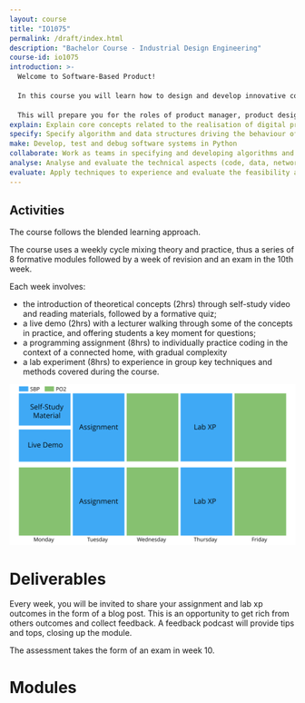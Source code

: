 ```yaml
---
layout: course
title: "IO1075"
permalink: /draft/index.html
description: "Bachelor Course - Industrial Design Engineering"
course-id: io1075
introduction: >-
  Welcome to Software-Based Product!
  
  In this course you will learn how to design and develop innovative connected products such as the [GoodNight Lamp](http://goodnightlamp.com/). You will learn about digital business models and value proposition in relation to the specification of a technical product architecture. This blended course involves individual programming assignments in Python as a mean to develop your computational thinking, as well as group experiments leading you through scientific techniques.
  
  This will prepare you for the roles of product manager, product designer and product developer to design and realize digital prototypes that are technically feasible and commercially viable.
explain: Explain core concepts related to the realisation of digital products, such as technical architecture, networks, databases, software development methods, business models, web technology and digital responsibility
specify: Specify algorithm and data structures driving the behaviour of a digital product through pseudo code and UML diagrams
make: Develop, test and debug software systems in Python 
collaborate: Work as teams in specifying and developing algorithms and software
analyse: Analyse and evaluate the technical aspects (code, data, network) and business aspects (canvas) of a connected product
evaluate: Apply techniques to experience and evaluate the feasibility and capabilities of digital technologies
---
```



## Activities

The course follows the blended learning approach.

The course uses a weekly cycle mixing theory and practice, thus a series of 8 formative modules followed by a week of revision and an exam in the 10th week.

Each week involves:
- the introduction of theoretical concepts (2hrs) through self-study video and reading materials, followed by a formative quiz;
- a live demo (2hrs) with a lecturer walking through some of the concepts in practice, and offering students a key moment for questions;
- a programming assignment (8hrs) to individually practice coding in the context of a connected home, with gradual complexity
- a lab experiment (8hrs) to experience in group key techniques and methods covered during the course.

![Weekly Schedule](/assets/img/courses/io1075/weekly-schedule.svg)

# Deliverables

Every week, you will be invited to share your assignment and lab xp outcomes in the form of a blog post. This is an opportunity to get rich from others outcomes and collect feedback. A feedback podcast will provide tips and tops, closing up the module.

The assessment takes the form of an exam in week 10.

# Modules